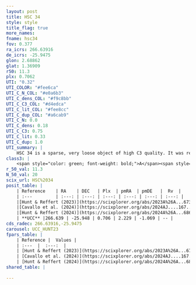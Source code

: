 ```yaml
---
layout: post
title: HSC 34
style: style
title_flag: true
more_names: 
fname: hsc34
fov: 0.377
ra_icrs: 266.63916
de_icrs: -25.9475
glon: 2.68862
glat: 1.36909
r50: 11.3
plx: 0.7062
UTI: "0.32"
UTI_COLOR: "#fee6ca"
UTI_C_N_COL: "#e0a6b3"
UTI_C_dens_COL: "#f9c8bb"
UTI_C_C3_COL: "#d4edca"
UTI_C_lit_COL: "#fee8cc"
UTI_C_dup_COL: "#a6cab9"
UTI_C_N: 0.0
UTI_C_dens: 0.18
UTI_C_C3: 0.75
UTI_C_lit: 0.33
UTI_C_dup: 1.0
UTI_summary: |
    HSC 34 is a sparse, very loose object of high C3 quality. It was recently reported in the literature.<br><br><span style="color: #99180f; font-weight: bold;">Warning: </span>contains less than 25 stars with <i>P>0.5</i> estimated.
class3: |
    <span style="color: green; font-weight: bold;">A</span><span style="color: #FFC300; font-weight: bold;">B</span>
r_50_val: 11.3
N_50_val: 20
scix_url: HSC%2034
posit_table: |
    | Reference    | RA    | DEC   | Plx  | pmRA  | pmDE   |  Rv  |
    | :---         | :---: | :---: | :---: | :---: | :---: | :---: |
    |[Hunt & Reffert (2023)](https://scixplorer.org/abs/2023A%26A...673A.114H) | 266.623 | -25.93 | 0.697 | 2.275 | -1.055 | -- |
    |[Cavallo et al. (2024)](https://scixplorer.org/abs/2024AJ....167...12C) | 266.682 | -25.863 | 0.701 | -- | -- | -- |
    |[Hunt & Reffert (2024)](https://scixplorer.org/abs/2024A%26A...686A..42H) | 266.623 | -25.93 | 0.697 | 2.275 | -1.055 | -- |
    | **UCC** |266.639 | -25.948 | 0.706 | 2.229 | -1.069 | -- | 
cds_radec: 266.63916,-25.9475
carousel: UCC_HUNT23
fpars_table: |
    | Reference |  Values |
    | :---  |  :---:  |
    | [Hunt & Reffert (2023)](https://scixplorer.org/abs/2023A%26A...673A.114H) | `AV50=1.851, diffAV50=0.411, MOD50=10.646, logAge50=8.06` |
    | [Cavallo et al. (2024)](https://scixplorer.org/abs/2024AJ....167...12C) | `AV50=2.41, dMod50=10.14, logAge50=8.21, [Fe/H]50=-0.92` |
    | [Hunt & Reffert (2024)](https://scixplorer.org/abs/2024A%26A...686A..42H) | `MassJ=245.532` |
shared_table: |
    
---
```

